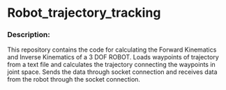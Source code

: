 # Robot_trajectory_tracking
### Description: 
This repository contains the code for calculating the Forward Kinematics and Inverse Kinematics of a 3 DOF ROBOT.
Loads waypoints of trajectory from a text file and calculates the trajectory connecting the waypoints in joint space.
Sends the data through socket connection and receives data from the robot through the socket connection.

